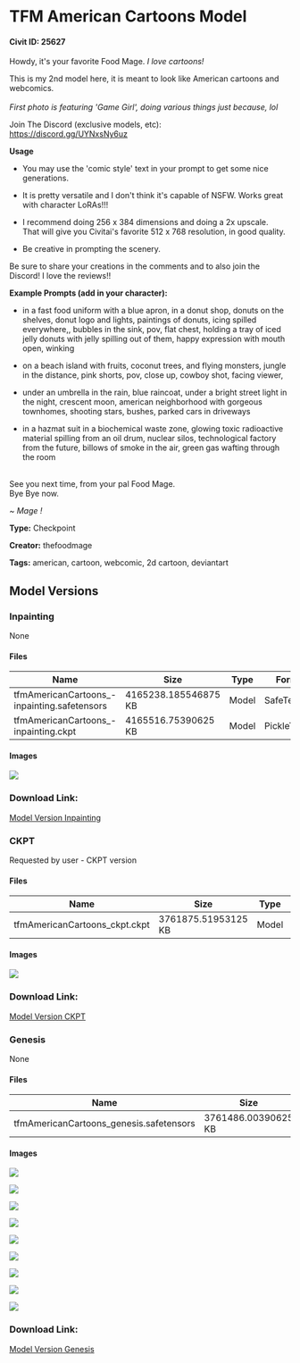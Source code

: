 # TFM American Cartoons Model

#### Civit ID: 25627

<p>Howdy, it's your favorite Food Mage. <em>I love cartoons!</em></p><p>This is my 2nd model here, it is meant to look like American cartoons and webcomics. <br /><br /><em>First photo is featuring 'Game Girl', doing various things just because, lol</em></p><p>Join The Discord (exclusive models, etc):<br /><a target="_blank" rel="ugc" href="https://discord.gg/UYNxsNy6uz">https://discord.gg/UYNxsNy6uz</a></p><p></p><p><strong>Usage</strong></p><ul><li><p>You may use the 'comic style' text in your prompt to get some nice generations.</p></li><li><p>It is pretty versatile and I don't think it's capable of NSFW. Works great with character LoRAs!!!</p></li><li><p>I recommend doing 256 x 384 dimensions and doing a 2x upscale.<br />That will give you Civitai's favorite 512 x 768 resolution, in good quality.</p></li><li><p>Be creative in prompting the scenery.</p></li></ul><p></p><p>Be sure to share your creations in the comments and to also join the Discord! I love the reviews!!</p><p></p><p><strong>Example Prompts (add in your character):</strong></p><ul><li><p>in a fast food uniform with a blue apron, in a donut shop, donuts on the shelves, donut logo and lights, paintings of donuts, icing spilled everywhere,, bubbles in the sink, pov, flat chest,  holding a tray of iced jelly donuts with jelly spilling out of them, happy expression with mouth open, winking</p></li><li><p>on a beach island with fruits, coconut trees, and flying monsters,  jungle in the distance,  pink shorts, pov, close up, cowboy shot, facing viewer,</p></li><li><p>under an umbrella in the rain, blue raincoat, under a bright street light in the night, crescent moon, american neighborhood with gorgeous townhomes, shooting stars, bushes, parked cars in driveways</p></li><li><p>in a hazmat suit in a biochemical waste zone, glowing toxic radioactive material spilling from an oil drum, nuclear silos, technological factory from the future, billows of smoke in the air, green gas wafting through the room</p></li></ul><p><br />See you next time, from your pal Food Mage.<br />Bye Bye now.</p><p></p><p><em>~ Mage !</em></p>

**Type:** Checkpoint

**Creator:** thefoodmage

**Tags:** american, cartoon, webcomic, 2d cartoon, deviantart

## Model Versions

### Inpainting

None

#### Files

| Name | Size | Type | Format | Download Url | AutoV1 | AutoV2 | SHA256 | CRC32 | BLAKE3 |
| --- | --- | --- | --- | --- | --- | --- | --- | --- | --- |
| tfmAmericanCartoons_-inpainting.safetensors | 4165238.185546875 KB | Model | SafeTensor | https://civitai.com/api/download/models/38904 | 88070982 | D983F72120 | D983F72120FE42B103E09C21FB46A438D6F8BA9202EB8242F5FADC2A2793253E | C3005A17 | DCE7F33BE07755E66380BBFEB674E414621CC9CBF2FA9238A2D297CF46EB3757 |
| tfmAmericanCartoons_-inpainting.ckpt | 4165516.75390625 KB | Model | PickleTensor | https://civitai.com/api/download/models/38904?type=Model&format=PickleTensor&size=pruned&fp=fp16 | 32211AFD | 2A39D62B2A | 2A39D62B2A039EB2BFDED7745788D8F7137DEEDA898E5258066225DA5041D3FB | D016B8F6 | 143AAE669B73D0670C4B6DE78DD0FB3E6C3A142BF6AAB5BB2636C40D049879C5 |

#### Images

<p><img src="https://image.civitai.com/xG1nkqKTMzGDvpLrqFT7WA/6f1e3d99-4d15-4e03-113c-4adf82c3a100/width=450/433292.jpeg" /></p>

### Download Link:

[Model Version Inpainting](https://civitai.com/api/download/models/38904)

### CKPT

<p>Requested by user - CKPT version</p>

#### Files

| Name | Size | Type | Format | Download Url | AutoV1 | AutoV2 | SHA256 | CRC32 | BLAKE3 |
| --- | --- | --- | --- | --- | --- | --- | --- | --- | --- |
| tfmAmericanCartoons_ckpt.ckpt | 3761875.51953125 KB | Model | PickleTensor | https://civitai.com/api/download/models/38873 | 6CDC42F7 | 5CB7B181EA | 5CB7B181EAAC37E4CCAF1CE4A898224CDAE541C8B89D10B0B085E4DB25679E71 | 0AEC80C9 | 63E2063046F4BC0F4821F7B95735F74CE780EE92C80F8D6437A9CF2D01E48699 |

#### Images

<p><img src="https://image.civitai.com/xG1nkqKTMzGDvpLrqFT7WA/92c037f9-fad1-4867-aa1e-9dd52c5c7600/width=450/430854.jpeg" /></p>

### Download Link:

[Model Version CKPT](https://civitai.com/api/download/models/38873)

### Genesis

None

#### Files

| Name | Size | Type | Format | Download Url | AutoV1 | AutoV2 | SHA256 | CRC32 | BLAKE3 |
| --- | --- | --- | --- | --- | --- | --- | --- | --- | --- |
| tfmAmericanCartoons_genesis.safetensors | 3761486.00390625 KB | Model | SafeTensor | https://civitai.com/api/download/models/30684 | 95C62BE4 | 91D29CBF48 | 91D29CBF484F760CF66BC49F17D6DBD3991F47BF99AA04C435671609C45BF706 | 0B77EBF7 | 85C1377F966EED510D62A878FF918A52B989242F5D1A74768FA32B0C7A86C713 |

#### Images

<p><img src="https://image.civitai.com/xG1nkqKTMzGDvpLrqFT7WA/c28e327c-835b-45de-8c60-ad7a23448e00/width=450/349255.jpeg" /></p>

<p><img src="https://image.civitai.com/xG1nkqKTMzGDvpLrqFT7WA/aa9da152-e09b-44aa-63dd-a726b578d100/width=450/348474.jpeg" /></p>

<p><img src="https://image.civitai.com/xG1nkqKTMzGDvpLrqFT7WA/35a2fcd4-f4e1-47ae-17f3-0f3d1f328600/width=450/348481.jpeg" /></p>

<p><img src="https://image.civitai.com/xG1nkqKTMzGDvpLrqFT7WA/1f1ed328-cb1c-46c5-fcb5-4e234de8ff00/width=450/348480.jpeg" /></p>

<p><img src="https://image.civitai.com/xG1nkqKTMzGDvpLrqFT7WA/2f85330a-2581-48ec-ff55-191b238da900/width=450/348479.jpeg" /></p>

<p><img src="https://image.civitai.com/xG1nkqKTMzGDvpLrqFT7WA/3d118879-b7c7-4edf-67aa-b62c48bfa100/width=450/348478.jpeg" /></p>

<p><img src="https://image.civitai.com/xG1nkqKTMzGDvpLrqFT7WA/5f0cdd94-adfc-4802-14bc-557b30e78a00/width=450/348477.jpeg" /></p>

<p><img src="https://image.civitai.com/xG1nkqKTMzGDvpLrqFT7WA/dbc79799-d3e2-448f-7ae0-ce4fe84e1600/width=450/348476.jpeg" /></p>

<p><img src="https://image.civitai.com/xG1nkqKTMzGDvpLrqFT7WA/5dbef35c-2d0b-4769-71e7-8ce46123cc00/width=450/348475.jpeg" /></p>

### Download Link:

[Model Version Genesis](https://civitai.com/api/download/models/30684)

